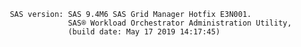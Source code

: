            SAS version: SAS 9.4M6 SAS Grid Manager Hotfix E3N001.
                        SAS® Workload Orchestrator Administration Utility,
                        (build date: May 17 2019 14:17:45)
